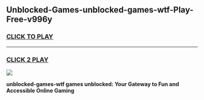
## Unblocked-Games-unblocked-games-wtf-Play-Free-v996y
<h3>
<a href="https://premium76.site?title=unblocked-games-wtf&ref=23A">CLICK TO PLAY</a></h3>
<hr>

<h3>
<a href="https://premium76.site?title=unblocked-games-wtf&ref=23A">CLICK 2 PLAY</a>
  
</h3>

<a href="https://premium76.site?title=unblocked-games-wtf&ref=23A"><img src="https://clearcache.store/games.png"></a>


**unblocked-games-wtf games unblocked: Your Gateway to Fun and Accessible Online Gaming**
